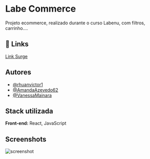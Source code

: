 
# Labe Commerce

Projeto ecommerce, realizado durante o curso Labenu, com filtros, carrinho....


## 🔗 Links
[ Link Surge](https://flat-event.surge.sh/)


## Autores

- [@rhuanvictor1](https://github.com/rhuanvictor1)
- [@AmandaAzevedo62](https://github.com/AmandaAzevedo62)
- [@VanessaMainara](https://github.com/VanessaMainara)

## Stack utilizada

**Front-end:** React, JavaScript



## Screenshots

![screenshot](https://user-images.githubusercontent.com/102482348/180622159-cd5bfa92-87b9-4843-bbe3-5f19e86a5665.png)
